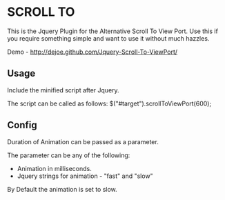 SCROLL TO 
=========
This is the Jquery Plugin for the Alternative Scroll To View Port. Use this if you require something simple and want to use it without much hazzles. 

Demo - http://dejoe.github.com/Jquery-Scroll-To-ViewPort/

Usage
-----

Include the minified script after Jquery.
	<script src="js/jquery.js" type="text/javascript"></script>
	<script src="js/jquery.scrollToViewPort.js" type="text/javascript"></script>

The script can be called as follows:
	$("#target").scrollToViewPort(600);
	
Config
------
Duration of Animation can be passed as a parameter.

The parameter can be any of the following:
* Animation in milliseconds.
* Jquery strings for animation -  "fast" and "slow" 

By Default the animation is set to slow.